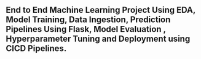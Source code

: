## End to End Machine Learning Project Using EDA, Model Training, Data Ingestion, Prediction Pipelines Using Flask, Model Evaluation , Hyperparameter Tuning and Deployment using CICD Pipelines. 
